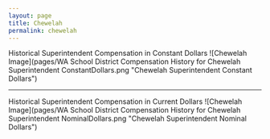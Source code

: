 ```yaml
---
layout: page
title: Chewelah
permalink: chewelah
---
```



Historical Superintendent Compensation in Constant Dollars
![Chewelah Image](pages/WA School District Compensation History for Chewelah Superintendent ConstantDollars.png "Chewelah Superintendent Constant Dollars")

___

Historical Superintendent Compensation in Current Dollars
![Chewelah Image](pages/WA School District Compensation History for Chewelah Superintendent NominalDollars.png "Chewelah Superintendent Nominal Dollars")